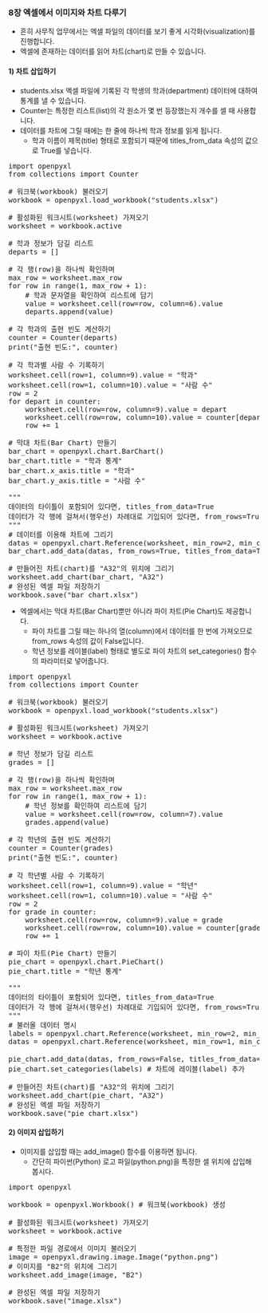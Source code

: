 ### 8장 엑셀에서 이미지와 차트 다루기

* 흔히 사무직 업무에서는 엑셀 파일의 데이터를 보기 좋게 시각화(visualization)를 진행합니다.
* 엑셀에 존재하는 데이터를 읽어 차트(chart)로 만들 수 있습니다.

#### 1) 차트 삽입하기

* students.xlsx 엑셀 파일에 기록된 각 학생의 학과(department) 데이터에 대하여 통계를 낼 수 있습니다.
* Counter는 특정한 리스트(list)의 각 원소가 몇 번 등장했는지 개수를 셀 때 사용합니다.
* 데이터를 차트에 그릴 때에는 한 줄에 하나씩 학과 정보를 읽게 됩니다.
    * 학과 이름이 제목(title) 형태로 포함되기 때문에 titles_from_data 속성의 값으로 True를 넣습니다. 

<pre>
import openpyxl
from collections import Counter

# 워크북(workbook) 불러오기
workbook = openpyxl.load_workbook("students.xlsx")

# 활성화된 워크시트(worksheet) 가져오기
worksheet = workbook.active

# 학과 정보가 담길 리스트
departs = []

# 각 행(row)을 하나씩 확인하며
max_row = worksheet.max_row
for row in range(1, max_row + 1):
    # 학과 문자열을 확인하여 리스트에 담기
    value = worksheet.cell(row=row, column=6).value
    departs.append(value)

# 각 학과의 출현 빈도 계산하기
counter = Counter(departs)
print("출현 빈도:", counter)

# 각 학과별 사람 수 기록하기
worksheet.cell(row=1, column=9).value = "학과"
worksheet.cell(row=1, column=10).value = "사람 수"
row = 2
for depart in counter:
    worksheet.cell(row=row, column=9).value = depart
    worksheet.cell(row=row, column=10).value = counter[depart]
    row += 1

# 막대 차트(Bar Chart) 만들기
bar_chart = openpyxl.chart.BarChart()
bar_chart.title = "학과 통계"
bar_chart.x_axis.title = "학과"
bar_chart.y_axis.title = "사람 수"

"""
데이터의 타이틀이 포함되어 있다면, titles_from_data=True
데이터가 각 행에 걸쳐서(행우선) 차례대로 기입되어 있다면, from_rows=True
"""
# 데이터를 이용해 차트에 그리기
datas = openpyxl.chart.Reference(worksheet, min_row=2, min_col=9, max_row=2 + len(counter) - 1, max_col=10)
bar_chart.add_data(datas, from_rows=True, titles_from_data=True)

# 만들어진 차트(chart)를 "A32"의 위치에 그리기
worksheet.add_chart(bar_chart, "A32")
# 완성된 엑셀 파일 저장하기
workbook.save("bar_chart.xlsx")
</pre>

* 엑셀에서는 막대 차트(Bar Chart)뿐만 아니라 파이 차트(Pie Chart)도 제공합니다. 
    * 파이 차트를 그릴 때는 하나의 열(column)에서 데이터를 한 번에 가져오므로 from_rows 속성의 값이 False입니다.
    * 학년 정보를 레이블(label) 형태로 별도로 파이 차트의 set_categories() 함수의 파라미터로 넣어줍니다.

<pre>
import openpyxl
from collections import Counter

# 워크북(workbook) 불러오기
workbook = openpyxl.load_workbook("students.xlsx")

# 활성화된 워크시트(worksheet) 가져오기
worksheet = workbook.active

# 학년 정보가 담길 리스트
grades = []

# 각 행(row)을 하나씩 확인하며
max_row = worksheet.max_row
for row in range(1, max_row + 1):
    # 학년 정보를 확인하여 리스트에 담기
    value = worksheet.cell(row=row, column=7).value
    grades.append(value)

# 각 학년의 출현 빈도 계산하기
counter = Counter(grades)
print("출현 빈도:", counter)

# 각 학년별 사람 수 기록하기
worksheet.cell(row=1, column=9).value = "학년"
worksheet.cell(row=1, column=10).value = "사람 수"
row = 2
for grade in counter:
    worksheet.cell(row=row, column=9).value = grade
    worksheet.cell(row=row, column=10).value = counter[grade]
    row += 1

# 파이 차트(Pie Chart) 만들기
pie_chart = openpyxl.chart.PieChart()
pie_chart.title = "학년 통계"

"""
데이터의 타이틀이 포함되어 있다면, titles_from_data=True
데이터가 각 행에 걸쳐서(행우선) 차례대로 기입되어 있다면, from_rows=True
"""
# 불러올 데이터 명시
labels = openpyxl.chart.Reference(worksheet, min_row=2, min_col=9, max_row=2 + len(counter) - 1, max_col=9)
datas = openpyxl.chart.Reference(worksheet, min_row=1, min_col=10, max_row=2 + len(counter) - 1, max_col=10)

pie_chart.add_data(datas, from_rows=False, titles_from_data=True) # 차트에 데이터(data) 추가
pie_chart.set_categories(labels) # 차트에 레이블(label) 추가

# 만들어진 차트(chart)를 "A32"의 위치에 그리기
worksheet.add_chart(pie_chart, "A32")
# 완성된 엑셀 파일 저장하기
workbook.save("pie_chart.xlsx")
</pre>

#### 2) 이미지 삽입하기

* 이미지를 삽입할 때는 add_image() 함수를 이용하면 됩니다.
    * 간단히 파이썬(Python) 로고 파일(python.png)을 특정한 셀 위치에 삽입해 봅시다.

<pre>
import openpyxl

workbook = openpyxl.Workbook() # 워크북(workbook) 생성

# 활성화된 워크시트(worksheet) 가져오기
worksheet = workbook.active

# 특정한 파일 경로에서 이미지 불러오기
image = openpyxl.drawing.image.Image("python.png")
# 이미지를 "B2"의 위치에 그리기
worksheet.add_image(image, "B2")

# 완성된 엑셀 파일 저장하기
workbook.save("image.xlsx")
</pre>
